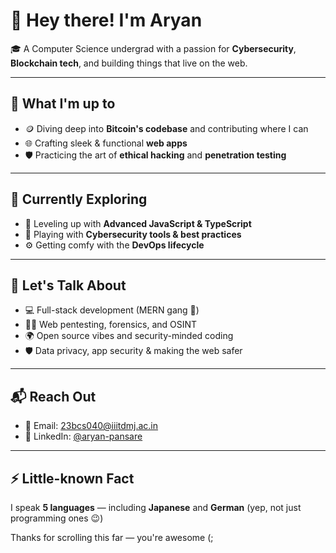# 👋 Hey there! I'm Aryan

🎓 A Computer Science undergrad with a passion for **Cybersecurity**, **Blockchain tech**, and building things that live on the web.

---

## 🚀 What I'm up to
- 🪙 Diving deep into **Bitcoin's codebase** and contributing where I can
- 🌐 Crafting sleek & functional **web apps**
- 🛡️ Practicing the art of **ethical hacking** and **penetration testing**

---

## 🌱 Currently Exploring
- 🧠 Leveling up with **Advanced JavaScript & TypeScript**
- 🔐 Playing with **Cybersecurity tools & best practices**
- ⚙️ Getting comfy with the **DevOps lifecycle**

---

## 💬 Let's Talk About
- 💻 Full-stack development (MERN gang 💚)
- 🕵️‍♂️ Web pentesting, forensics, and OSINT
- 🌍 Open source vibes and security-minded coding
- 🛡️ Data privacy, app security & making the web safer

---

## 📬 Reach Out
- 📧 Email: [23bcs040@iiitdmj.ac.in](mailto:23bcs040@iiitdmj.ac.in)
- 💼 LinkedIn: [@aryan-pansare](https://linkedin.com/in/aryan-pansare-287053286/)

---

## ⚡ Little-known Fact
I speak **5 languages** — including **Japanese** and **German** (yep, not just programming ones 😉)

Thanks for scrolling this far — you're awesome (;
